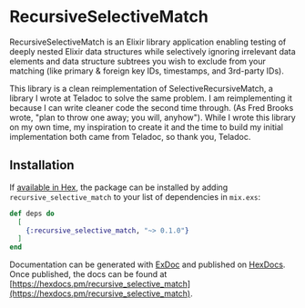 # RecursiveSelectiveMatch

RecursiveSelectiveMatch is an Elixir library application enabling testing of
deeply nested Elixir data structures while selectively ignoring irrelevant data
elements and data structure subtrees you wish to exclude from your matching (like
primary & foreign key IDs, timestamps, and 3rd-party IDs).

This library is a clean reimplementation of SelectiveRecursiveMatch, a library I
wrote at Teladoc to solve the same problem. I am reimplementing it because I can
write cleaner code the second time through. (As Fred Brooks wrote, "plan to
throw one away; you will, anyhow"). While I wrote this library on my own time,
my inspiration to create it and the time to build my initial implementation
both came from Teladoc, so thank you, Teladoc.

## Installation

If [available in Hex](https://hex.pm/docs/publish), the package can be installed
by adding `recursive_selective_match` to your list of dependencies in `mix.exs`:

```elixir
def deps do
  [
    {:recursive_selective_match, "~> 0.1.0"}
  ]
end
```

Documentation can be generated with [ExDoc](https://github.com/elixir-lang/ex_doc)
and published on [HexDocs](https://hexdocs.pm). Once published, the docs can
be found at [https://hexdocs.pm/recursive_selective_match](https://hexdocs.pm/recursive_selective_match).

